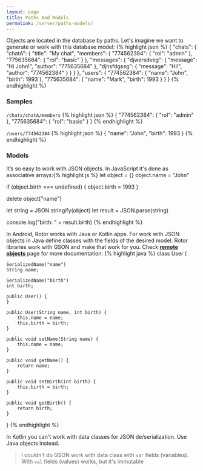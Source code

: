 ```yaml
---
layout: page
title: Paths And Models
permalink: /server/paths-models/
---
```


Objects are located in the database by paths. Let's imagine we want to generate or work with this database model:
{% highlight json %}
{
    "chats": {
        "chatA": {
            "title": "My chat",
            "members": {
                "774562384": {
                    "rol": "admin"
                },
                "775635684": {
                    "rol": "basic"
                }
            },
            "messages": {
                "djwersdveg": {
                    "message": "Hi John!",
                    "author": "775635684"
                },
                "djhsfdgssg": {
                    "message": "Hi!",
                    "author": "774562384"
                }
            }
        }
    },
    "users": {
        "774562384": {
            "name": "John",
            "birth": 1993
        },
        "775635684": {
            "name": "Mark",
            "birth": 1993
        }
    }
}
{% endhighlight %}

 
### Samples

`/chats/chatA/members`
{% highlight json %}
{
    "774562384": {
        "rol": "admin"
    },
    "775635684": {
        "rol": "basic"
    }
}
{% endhighlight %}

 
`/users/774562384`
{% highlight json %}
{
    "name": "John",
    "birth": 1993
}
{% endhighlight %}

 
### Models
It’s so easy to work with JSON objects. In JavaScript it's done as associative arrays:{% highlight js %}
let object = {}
object.name = "John"

if (object.birth === undefined) {
    object.birth = 1993
}
 
delete object["name"]

let string = JSON.stringify(object)
let result = JSON.parse(string)
 
console.log("birth: " + result.birth)
{% endhighlight %}

In Android, Rotor works with Java or Kotlin apps. For work with JSON objects in Java define classes with the fields of the desired model. Rotor libraries work with GSON and make that work for you. Check **[remote objects](../../database/remote)** page for more documentation:
{% highlight java %}
class User {
 
    SerializedName("name")
    String name;
 
    SerializedName("birth")
    int birth;
 
    public User() {
    }
 
    public User(String name, int birth) {
        this.name = name;
        this.birth = birth;
    }

    public void setName(String name) {
        this.name = name;
    }
 
    public void getName() {
        return name;
    }
 
    public void setBirth(int birth) {
        this.birth = birth;
    }
 
    public void getBirth() {
        return birth;
    }
}
{% endhighlight %}

In Kotlin you can't work with data classes for JSON de/serialization. Use Java objects instead.
> I couldn't do GSON work with data class with `var` fields (variables). With `val` fields (values) works, but it's immutable
